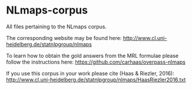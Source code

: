 # NLmaps-corpus
All files pertaining to the NLmaps corpus.

The corresponding website may be found here: http://www.cl.uni-heidelberg.de/statnlpgroup/nlmaps

To learn how to obtain the gold answers from the MRL formulae please follow the instructions here: https://github.com/carhaas/overpass-nlmaps

If you use this corpus in your work please cite (Haas & Riezler, 2016): http://www.cl.uni-heidelberg.de/statnlpgroup/nlmaps/HaasRiezler2016.txt
